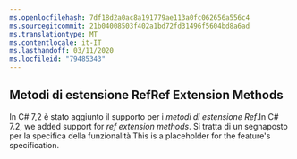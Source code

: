 ```yaml
---
ms.openlocfilehash: 7df18d2a0ac8a191779ae113a0fc062656a556c4
ms.sourcegitcommit: 21b04008503f402a1bd72fd31496f5604bd8a6ad
ms.translationtype: MT
ms.contentlocale: it-IT
ms.lasthandoff: 03/11/2020
ms.locfileid: "79485343"
---
```

## <a name="ref-extension-methods"></a><span data-ttu-id="a933c-101">Metodi di estensione Ref</span><span class="sxs-lookup"><span data-stu-id="a933c-101">Ref Extension Methods</span></span>

<span data-ttu-id="a933c-102">In C# 7,2 è stato aggiunto il supporto per i *metodi di estensione Ref*.</span><span class="sxs-lookup"><span data-stu-id="a933c-102">In C# 7.2, we added support for *ref extension methods*.</span></span>  <span data-ttu-id="a933c-103">Si tratta di un segnaposto per la specifica della funzionalità.</span><span class="sxs-lookup"><span data-stu-id="a933c-103">This is a placeholder for the feature's specification.</span></span>
